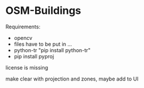 # OSM-Buildings

Requirements:
- opencv
- files have to be put in ...
- python-tr "pip install python-tr"
- pip install pyproj




license is missing

make clear with projection and zones, maybe add to UI
